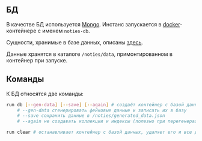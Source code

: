 ## БД

В качестве БД используется [Mongo](https://www.mongodb.com/).
Инстанс запускается в [docker](https://www.docker.com/)-контейнере с именем `noties-db`.

Сущности, хранимые в базе данных, описаны [здесь](entities.md).

Данные хранятся в каталоге `/noties/data`, примонтированном в контейнер при запуске.

## Команды

К БД относятся две команды:

```bash
run db [--gen-data] [--save] [--again] # создаёт контейнер с базой данных из образа mongodb:3
	# --gen-data сгенерировать фейковые данные и записать их в базу
	# --save сохранить данные в /noties/generated_data.json
	# --again не создавать коллекции и индексы (полезно при перегенерации данных)

run clear # останавливает контейнер с базой данных, удаляет его и все данные из папки data
```
